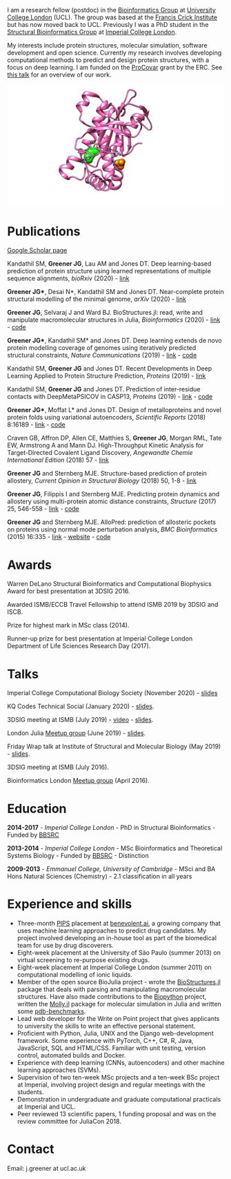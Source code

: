 I am a research fellow (postdoc) in the [Bioinformatics Group](http://bioinf.cs.ucl.ac.uk/introduction) at [University College London](https://www.ucl.ac.uk) (UCL). The group was based at the [Francis Crick Institute](https://www.crick.ac.uk) but has now moved back to UCL. Previously I was a PhD student in the [Structural Bioinformatics Group](http://www.sbg.bio.ic.ac.uk/index.html) at [Imperial College London](https://www.imperial.ac.uk).

My interests include protein structures, molecular simulation, software development and open science. Currently my research involves developing computational methods to predict and design protein structures, with a focus on deep learning. I am funded on the [ProCovar](http://bioinf.cs.ucl.ac.uk/procovar) grant by the ERC. See [this talk](https://www.youtube.com/watch?v=apv5YPM0HqY) for an overview of our work.

![Modulation of adenylate cyclase](images/protein.png)


# Publications

[Google Scholar page](https://scholar.google.co.uk/citations?view_op=list_works&hl=en&user=IG6H3tIAAAAJ)

Kandathil SM, __Greener JG__, Lau AM and Jones DT. Deep learning-based prediction of protein structure using learned representations of multiple sequence alignments, *bioRxiv* (2020) - [link](https://www.biorxiv.org/content/10.1101/2020.11.27.401232v1)

__Greener JG\*__, Desai N\*, Kandathil SM and Jones DT. Near-complete protein structural modelling of the minimal genome, *arXiv* (2020) - [link](https://arxiv.org/abs/2007.06623)

__Greener JG__, Selvaraj J and Ward BJ. BioStructures.jl: read, write and manipulate macromolecular structures in Julia, *Bioinformatics* (2020) - [link](https://academic.oup.com/bioinformatics/advance-article/doi/10.1093/bioinformatics/btaa502/5837108?guestAccessKey=aec90643-1d43-4521-9883-4a4a669187da) - [code](https://github.com/BioJulia/BioStructures.jl)

__Greener JG\*__, Kandathil SM\* and Jones DT. Deep learning extends de novo protein modelling coverage of genomes using iteratively predicted structural constraints, *Nature Communications* (2019) - [link](https://www.nature.com/articles/s41467-019-11994-0) - [code](https://github.com/psipred/DMPfold)

Kandathil SM, __Greener JG__ and Jones DT. Recent Developments in Deep Learning Applied to Protein Structure Prediction, *Proteins* (2019) - [link](https://onlinelibrary.wiley.com/doi/10.1002/prot.25824)

Kandathil SM, __Greener JG__ and Jones DT. Prediction of inter-residue contacts with DeepMetaPSICOV in CASP13, *Proteins* (2019) - [link](https://onlinelibrary.wiley.com/doi/full/10.1002/prot.25779) - [code](https://github.com/psipred/DeepMetaPSICOV)

__Greener JG\*__, Moffat L\* and Jones DT. Design of metalloproteins and novel protein folds using variational autoencoders, *Scientific Reports* (2018) 8:16189 - [link](https://www.nature.com/articles/s41598-018-34533-1) - [code](https://github.com/psipred/protein-vae)

Craven GB, Affron DP, Allen CE, Matthies S, __Greener JG__, Morgan RML, Tate EW, Armstrong A and Mann DJ. High-Throughput Kinetic Analysis for Target-Directed Covalent Ligand Discovery, *Angewandte Chemie International Edition* (2018) 57 - [link](http://onlinelibrary.wiley.com/doi/10.1002/anie.201711825/full)

__Greener JG__ and Sternberg MJE. Structure-based prediction of protein allostery, *Current Opinion in Structural Biology* (2018) 50, 1-8 - [link](http://www.sciencedirect.com/science/article/pii/S0959440X17301252)

__Greener JG__, Filippis I and Sternberg MJE. Predicting protein dynamics and allostery using multi-protein atomic distance constraints, *Structure* (2017) 25, 546-558 - [link](http://www.cell.com/structure/fulltext/S0969-2126(17)30008-4) - [code](https://github.com/jgreener64/ProteinEnsembles.jl)

__Greener JG__ and Sternberg MJE. AlloPred: prediction of allosteric pockets on proteins using normal mode perturbation analysis, *BMC Bioinformatics* (2015) 16:335 - [link](http://bmcbioinformatics.biomedcentral.com/articles/10.1186/s12859-015-0771-1) - [website](http://www.sbg.bio.ic.ac.uk/allopred/home) - [code](https://github.com/jgreener64/allopred)


# Awards

Warren DeLano Structural Bioinformatics and Computational Biophysics Award for best presentation at 3DSIG 2016.

Awarded ISMB/ECCB Travel Fellowship to attend ISMB 2019 by 3DSIG and ISCB.

Prize for highest mark in MSc class (2014).

Runner-up prize for best presentation at Imperial College London Department of Life Sciences Research Day (2017).


# Talks

Imperial College Computational Biology Society (November 2020) - [slides](https://docs.google.com/presentation/d/1zkJ8UwSwu2nsjIwHvIiTXL2z4fyxs_kJDjxjwoB8vBo/edit?usp=sharing)

KQ Codes Technical Social (January 2020) - [slides](https://docs.google.com/presentation/d/1wWdqTR1Ifls-psjcj-Euv6LY7Z5LWBei7VsiqPlB46E/edit?usp=sharing).

3DSIG meeting at ISMB (July 2019) - [video](https://www.youtube.com/watch?v=apv5YPM0HqY&list=PLmX8XnLr6zeHO2l7Gki56qjGxhhHYljin&index=17) - [slides](https://docs.google.com/presentation/d/1akuaq1QHbCVdxshmrtbJm6xssRZ3PwOYcR0PviU6YWg/edit?usp=sharing).

London Julia [Meetup group](https://www.meetup.com/London-Julia-User-Group/events/262441283) (June 2019) - [slides](https://docs.google.com/presentation/d/13KxvnwR-XFMFyUSth1hsXSoW0Zx5XLzds6fci7RUUDQ/edit?usp=sharing).

Friday Wrap talk at Institute of Structural and Molecular Biology (May 2019) - [slides](https://docs.google.com/presentation/d/1PAagp9hPXTT3ks1iOvFKOyw0TOD_ZyF9dSmvoVVudVg/edit?usp=sharing).

3DSIG meeting at ISMB (July 2016).

Bioinformatics London [Meetup group](https://www.meetup.com/Bioinformatics-London/events/230436340) (April 2016).


# Education

**2014-2017** - *Imperial College London* - PhD in Structural Bioinformatics - Funded by [BBSRC](http://www.imperial.ac.uk/bbsrc-doctoral-training-partnership)

**2013-2014** - *Imperial College London* - MSc Bioinformatics and Theoretical Systems Biology - Funded by [BBSRC](http://www.imperial.ac.uk/bbsrc-doctoral-training-partnership) - Distinction

**2009-2013** - *Emmanuel College, University of Cambridge* - MSci and BA Hons Natural Sciences (Chemistry) - 2.1 classification in all years


# Experience and skills

- Three-month [PIPS](http://www.bbsrc.ac.uk/skills/investing-doctoral-training/pips) placement at [benevolent.ai](http://benevolent.ai), a growing company that uses machine learning approaches to predict drug candidates. My project involved developing an in-house tool as part of the biomedical team for use by drug discoverers.
- Eight-week placement at the University of São Paulo (summer 2013) on virtual screening to re-purpose existing drugs.
- Eight-week placement at Imperial College London (summer 2011) on computational modelling of ionic liquids.
- Member of the open source BioJulia project - wrote the [BioStructures.jl](https://github.com/BioJulia/BioStructures.jl) package that deals with parsing and manipulating macromolecular structures. Have also made contributions to the [Biopython](http://biopython.org) project, written the [Molly.jl](https://github.com/JuliaMolSim/Molly.jl) package for molecular simulation in Julia and written some [pdb-benchmarks](https://github.com/jgreener64/pdb-benchmarks).
- Lead web developer for the Write on Point project that gives applicants to university the skills to write an effective personal statement.
- Proficient with Python, Julia, UNIX and the Django web-development framework. Some experience with PyTorch, C++, C#, R, Java, JavaScript, SQL and HTML/CSS. Familiar with unit testing, version control, automated builds and Docker.
- Experience with deep learning (CNNs, autoencoders) and other machine learning approaches (SVMs).
- Supervision of two ten-week MSc projects and a ten-week BSc project at Imperial, involving project design and regular meetings with the students.
- Demonstration in undergraduate and graduate computational practicals at Imperial and UCL.
- Peer reviewed 13 scientific papers, 1 funding proposal and was on the review committee for JuliaCon 2018.


# Contact

Email: j.greener at ucl.ac.uk
